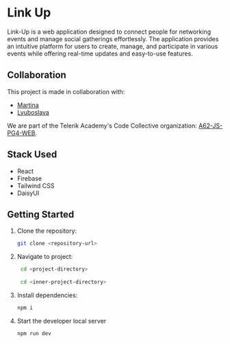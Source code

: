 # Link Up
Link-Up is a web application designed to connect people for networking events and manage social gatherings effortlessly. The application provides an intuitive platform for users to create, manage, and participate in various events while offering real-time updates and easy-to-use features.


## Collaboration

This project is made in collaboration with:

- [Martina](https://github.com/martinabeleva)
- [Lyuboslava](https://github.com/Lyuboslava1)

We are part of the Telerik Academy's Code Collective organization: [A62-JS-PG4-WEB](https://github.com/A62-JS-PG4-WEB).

## Stack Used
- React
- Firebase
- Tailwind CSS
- DaisyUI

## Getting Started

1. Clone the repository:
   ```bash
   git clone <repository-url>
2. Navigate to project: 
   ```bash
    cd <project-directory>
    
    cd <inner-project-directory>
3. Install dependencies:
    ```bash
    npm i
4. Start the developer local server
     ```bash
    npm run dev
